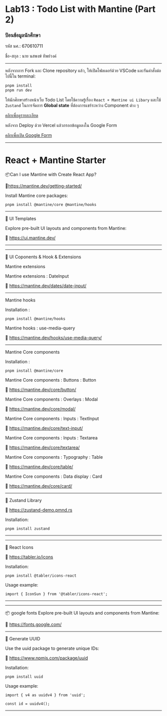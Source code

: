 # Lab13 : Todo List with Mantine (Part 2)

### ป้อนข้อมูลนักศึกษา

รหัส นศ.: 670610711

ชื่อ-สกุล : นาย นสพงษ์ ทิพย์วงค์

---

หลังจากการ Fork และ Clone repository แล้ว, ให้เปิดโฟลเดอร์ด้วย VSCode และรันคำสั่งต่อไปนี้ใน terminal:

```bash
pnpm install
pnpm run dev
```

ให้นักศึกษาสร้างหน้าเว็บ Todo List โดยใช้ความรู้เรื่อง `React + Mantine ui Libary` และใช้ `Zustand` ในการจัดการ **Global state** ที่ต้องการแชร์ระหว่าง Component ต่าง ๆ

[คลิกเพื่อดูรายละเอียด](https://o365cmu-my.sharepoint.com/:b:/g/personal/dome_potikanond_cmu_ac_th/ESpiA1MqthNGiYOLQR_cunYBJGw9Y0tAZ3ICZjteo7eAsg?e=kkr6DQ)

หลังจาก Deploy ด้วย Vercel แล้วกรอกข้อมูลลงใน Google Form

[คลิกเพื่อเปิด Google Form](https://o365cmu-my.sharepoint.com/:x:/g/personal/dome_potikanond_cmu_ac_th/ETFvzKA2h2lKk-3ktumEanUBRtX4sAvNHk-ssok3MFwYOg)

---

# React + Mantine Starter

📦Can I use Mantine with Create React App?

🔗https://mantine.dev/getting-started/

Install Mantine core packages:

```
pnpm install @mantine/core @mantine/hooks

```

---

🎨 UI Templates

Explore pre-built UI layouts and components from Mantine:

🔗 https://ui.mantine.dev/

---

---

🎨 UI Coponents & Hook & Extensions

Mantine extensions

Mantine extensions : DateInput

🔗 https://mantine.dev/dates/date-input/

---

Mantine hooks

Installation :

```
pnpm install @mantine/hooks

```

Mantine hooks : use-media-query

🔗 https://mantine.dev/hooks/use-media-query/

---

Mantine Core components

Installation :

```
pnpm install @mantine/core

```

Mantine Core components : Buttons : Button

🔗 https://mantine.dev/core/button/

Mantine Core components : Overlays : Modal

🔗 https://mantine.dev/core/modal/

Mantine Core components : Inputs : TextInput

🔗 https://mantine.dev/core/text-input/

Mantine Core components : Inputs : Textarea

🔗 https://mantine.dev/core/textarea/

Mantine Core components : Typography : Table

🔗 https://mantine.dev/core/table/

Mantine Core components : Data display : Card

🔗 https://mantine.dev/core/card/

---

🎯 Zustand Library

🔗 https://zustand-demo.pmnd.rs

Installation:

```
pnpm install zustand

```

---

---

🎯 React Icons

🔗 https://tabler.io/icons

Installation:

```
pnpm install @tabler/icons-react

```

Usage example:

```
import { IconSun } from '@tabler/icons-react';

```

---

---

📦 google fonts
Explore pre-built UI layouts and components from Mantine:

🔗 https://fonts.google.com/

---

🔑 Generate UUID

Use the uuid package to generate unique IDs:

🔗 https://www.npmjs.com/package/uuid

Installation:

```
pnpm install uuid

```

Usage example:

```
import { v4 as uuidv4 } from 'uuid';

const id = uuidv4();

```

---
